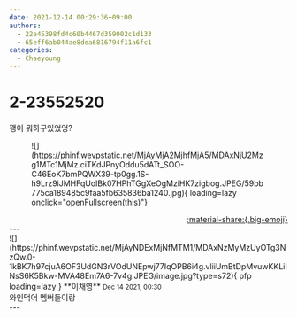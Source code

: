 ```yaml
---
date: 2021-12-14 00:29:36+09:00
authors:
  - 22e45398fd4c60b4467d359002c1d133
  - 65eff6ab044ae8dea6816794f11a6fc1
categories:
  - Chaeyoung
---
```


# 2-23552520

<div class="post-container" markdown="1">
<div class="content-container md-sidebar__scrollwrap" markdown="1">

꽹이 뭐하구있었엉?
<figure markdown="1">
![](https://phinf.wevpstatic.net/MjAyMjA2MjhfMjA5/MDAxNjU2Mzg1MTc1MjMz.ciTKdJPnyOddu5dATt_SOO-C46EoK7bmPQWX39-tp0gg.1S-h9Lrz9iJMHFqUoIBk07HPhTGgXeOgMziHK7zigbog.JPEG/59bb775ca189485c9faa5fb635836ba1240.jpg){ loading=lazy onclick="openFullscreen(this)"}
</figure>


</div>
</div>

<div style="text-align: right;" markdown="1">
<a href="https://weverse.io/fromis9/fanpost/2-23552520" style="text-align: right;">:material-share:{.big-emoji}</a>
</div>
---

<div class="comments-container md-sidebar__scrollwrap" markdown="1">
<div class="comment" markdown="1">
<div class='id-container' markdown="1">
![](https://phinf.wevpstatic.net/MjAyNDExMjNfMTM1/MDAxNzMyMzUyOTg3NzQw.0-1kBK7h97cjuA6OF3UdGN3rVOdUNEpwj77IqOPB6i4g.vliiUmBtDpMvuwKKLiINsS6K5Bkw-MVA48Em7A6-7v4g.JPEG/image.jpg?type=s72){ pfp loading=lazy }
**<span class="artist">이채영</span>** <small>Dec 14 2021, 00:30</small><br>
</div>
<div class='comment-body' markdown="1">
와인먹어 멤버들이랑
</div>
</div>
</div>
---
